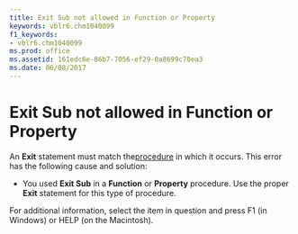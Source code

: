 ```yaml
---
title: Exit Sub not allowed in Function or Property
keywords: vblr6.chm1040099
f1_keywords:
- vblr6.chm1040099
ms.prod: office
ms.assetid: 161edc6e-86b7-7056-ef29-0a8699c70ea3
ms.date: 06/08/2017
---
```



# Exit Sub not allowed in Function or Property

An  **Exit** statement must match the[procedure](../../Glossary/vbe-glossary.md#procedure) in which it occurs. This error has the following cause and solution:



- You used  **Exit Sub** in a **Function** or **Property** procedure. Use the proper **Exit** statement for this type of procedure.
    

For additional information, select the item in question and press F1 (in Windows) or HELP (on the Macintosh).

